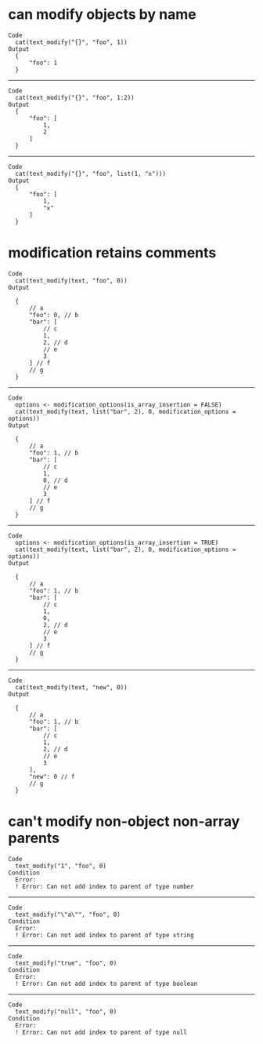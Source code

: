 # can modify objects by name

    Code
      cat(text_modify("{}", "foo", 1))
    Output
      {
          "foo": 1
      }

---

    Code
      cat(text_modify("{}", "foo", 1:2))
    Output
      {
          "foo": [
              1,
              2
          ]
      }

---

    Code
      cat(text_modify("{}", "foo", list(1, "x")))
    Output
      {
          "foo": [
              1,
              "x"
          ]
      }

# modification retains comments

    Code
      cat(text_modify(text, "foo", 0))
    Output
      
      {
          // a
          "foo": 0, // b
          "bar": [
              // c
              1,
              2, // d
              // e
              3
          ] // f
          // g
      }
        

---

    Code
      options <- modification_options(is_array_insertion = FALSE)
      cat(text_modify(text, list("bar", 2), 0, modification_options = options))
    Output
      
      {
          // a
          "foo": 1, // b
          "bar": [
              // c
              1,
              0, // d
              // e
              3
          ] // f
          // g
      }
        

---

    Code
      options <- modification_options(is_array_insertion = TRUE)
      cat(text_modify(text, list("bar", 2), 0, modification_options = options))
    Output
      
      {
          // a
          "foo": 1, // b
          "bar": [
              // c
              1,
              0,
              2, // d
              // e
              3
          ] // f
          // g
      }
        

---

    Code
      cat(text_modify(text, "new", 0))
    Output
      
      {
          // a
          "foo": 1, // b
          "bar": [
              // c
              1,
              2, // d
              // e
              3
          ],
          "new": 0 // f
          // g
      }
        

# can't modify non-object non-array parents

    Code
      text_modify("1", "foo", 0)
    Condition
      Error:
      ! Error: Can not add index to parent of type number

---

    Code
      text_modify("\"a\"", "foo", 0)
    Condition
      Error:
      ! Error: Can not add index to parent of type string

---

    Code
      text_modify("true", "foo", 0)
    Condition
      Error:
      ! Error: Can not add index to parent of type boolean

---

    Code
      text_modify("null", "foo", 0)
    Condition
      Error:
      ! Error: Can not add index to parent of type null


